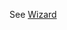 See [Wizard](https://mongoose.ws/wizard/#/output?board=rt1020&ide=GCC+make&rtos=FreeRTOSbaremetal&file=README.md)

